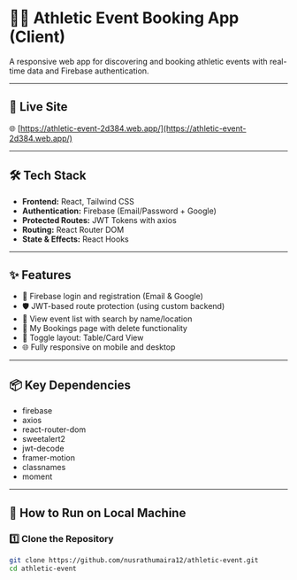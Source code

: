 # 🏃‍♀️ Athletic Event Booking App (Client)

A responsive web app for discovering and booking athletic events with real-time data and Firebase authentication.

---

## 🚀 Live Site

🌐 [https://athletic-event-2d384.web.app/](https://athletic-event-2d384.web.app/)

---

## 🛠️ Tech Stack

- **Frontend:** React, Tailwind CSS
- **Authentication:** Firebase (Email/Password + Google)
- **Protected Routes:** JWT Tokens with axios
- **Routing:** React Router DOM
- **State & Effects:** React Hooks

---

## ✨ Features

- 🔐 Firebase login and registration (Email & Google)
- 🛡️ JWT-based route protection (using custom backend)
- 📅 View event list with search by name/location
- 🧾 My Bookings page with delete functionality
- 🧰 Toggle layout: Table/Card View
- 🌐 Fully responsive on mobile and desktop

---

## 📦 Key Dependencies

- firebase
- axios
- react-router-dom
- sweetalert2
- jwt-decode
- framer-motion
- classnames
- moment

---

## 🧪 How to Run on Local Machine

### 1️⃣ Clone the Repository

```bash
git clone https://github.com/nusrathumaira12/athletic-event.git
cd athletic-event

